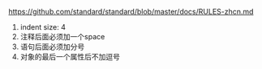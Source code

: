 https://github.com/standard/standard/blob/master/docs/RULES-zhcn.md

1. indent size: 4
2. 注释后面必须加一个space
3. 语句后面必须加分号
4. 对象的最后一个属性后不加逗号